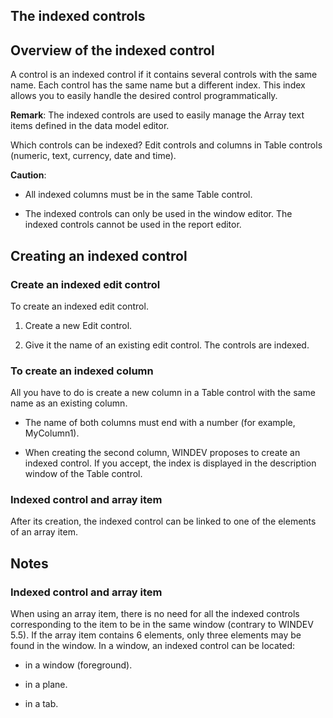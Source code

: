


## The indexed controls
			



<a name="NOTE1"></a>
<a name="NOTE1_1"></a>


## Overview of the indexed control
<a name="overview_the_indexed_control_ELTTEXTE000114"></a>
A control is an indexed control if it contains several controls with the same name. Each control has the same name but a different index. This index allows you to easily handle the desired control programmatically.

**Remark**: The indexed controls are used to easily manage the Array text items defined in the data model editor.

Which controls can be indexed? Edit controls and columns in Table controls (numeric, text, currency, date and time).

**Caution**:

- All indexed columns must be in the same Table control.

- The indexed controls can only be used in the window editor. The indexed controls cannot be used in the report editor.




<a name="NOTE2"></a>
<a name="NOTE2_1"></a>


## Creating an indexed control
<a name="creating_indexed_control_ELTTEXTE000138"></a>


### Create an indexed edit control
<a name="create_indexed_edit_control_ELTPARAGRAPHE000027"></a>

To create an indexed edit control.

1. Create a new Edit control. 

2. Give it the name of an existing edit control. The controls are indexed.



<a name="NOTE2_2"></a>


### To create an indexed column
<a name="create_indexed_column_ELTPARAGRAPHE000037"></a>

All you have to do is create a new column in a Table control with the same name as an existing column. 

- The name of both columns must end with a number (for example, MyColumn1). 

- When creating the second column, WINDEV proposes to create an indexed control. If you accept, the index is displayed in the description window of the Table control.



<a name="NOTE2_3"></a>


### Indexed control and array item
<a name="indexed_control_and_array_item_ELTPARAGRAPHE000047"></a>

After its creation, the indexed control can be linked to one of the elements of an array item.

<a name="NOTE3"></a>
<a name="NOTE3_1"></a>


## Notes
<a name="notes_ELTTEXTE000174"></a>


### Indexed control and array item
<a name="indexed_control_and_array_item_ELTPARAGRAPHE000056"></a>

When using an array item, there is no need for all the indexed controls corresponding to the item to be in the same window (contrary to WINDEV 5.5). If the array item contains 6 elements, only three elements may be found in the window.
<a name="NOTE3_2"></a>
In a window, an indexed control can be located:

- in a window (foreground).

- in a plane.

- in a tab. 





